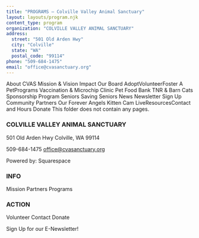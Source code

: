 ```yaml
---
title: "PROGRAMS — Colville Valley Animal Sanctuary"
layout: layouts/program.njk
content_type: program
organization: "COLVILLE VALLEY ANIMAL SANCTUARY"
address:
  street: "501 Old Arden Hwy"
  city: "Colville"
  state: "WA"
  postal_code: "99114"
phone: "509-684-1475"
email: "office@cvasanctuary.org"
---
```


About CVAS
Mission & Vision
Impact
Our Board
AdoptVolunteerFoster A PetPrograms
Vaccination & Microchip Clinic
Pet Food Bank
TNR & Barn Cats
Sponsorship Program
Seniors Saving Seniors
News
Newsletter Sign Up
Community Partners
Our Forever Angels
Kitten Cam LiveResourcesContact and Hours
Donate
This folder does not contain any pages.

### COLVILLE VALLEY ANIMAL SANCTUARY

501 Old Arden Hwy
Colville, WA 99114

509-684-1475
office@cvasanctuary.org

Powered by:
Squarespace

### INFO

Mission
Partners
Programs

### ACTION

Volunteer
Contact
Donate

Sign Up for our E-Newsletter!